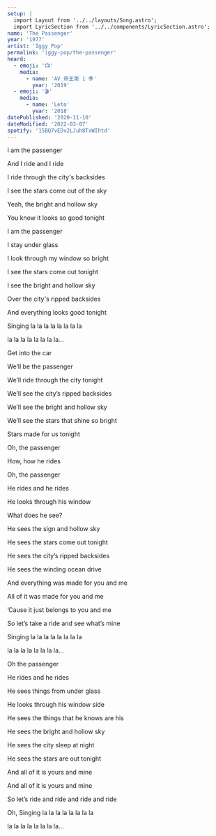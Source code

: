 ```yaml
---
setup: |
  import Layout from '../../layouts/Song.astro';
  import LyricSection from '../../components/LyricSection.astro';
name: 'The Passenger'
year: '1977'
artist: 'Iggy Pop'
permalink: 'iggy-pop/the-passenger'
heard:
  - emoji: '📺'
    media:
      - name: 'AV 帝王第 1 季'
        year: '2019'
  - emoji: '🎬'
    media:
      - name: 'Leto'
        year: '2018'
datePublished: '2020-11-10'
dateModified: '2022-03-07'
spotify: '15BQ7vEDv2LJuh8TxWIhtd'
---
```


<LyricSection>

I am the passenger

And I ride and I ride

I ride through the city's backsides

I see the stars come out of the sky

Yeah, the bright and hollow sky

You know it looks so good tonight

</LyricSection>

<LyricSection>

I am the passenger

I stay under glass

I look through my window so bright

I see the stars come out tonight

I see the bright and hollow sky

Over the city's ripped backsides

And everything looks good tonight

</LyricSection>

<LyricSection>

Singing la la la la la la la la

la la la la la la la la...

</LyricSection>

<LyricSection>

Get into the car

We&rsquo;ll be the passenger

We&rsquo;ll ride through the city tonight

We&rsquo;ll see the city&rsquo;s ripped backsides

We&rsquo;ll see the bright and hollow sky

We&rsquo;ll see the stars that shine so bright

Stars made for us tonight

</LyricSection>

<LyricSection>


Oh, the passenger

How, how he rides

Oh, the passenger

He rides and he rides

He looks through his window

What does he see?

He sees the sign and hollow sky

He sees the stars come out tonight

He sees the city&rsquo;s ripped backsides

He sees the winding ocean drive

And everything was made for you and me

All of it was made for you and me

&rsquo;Cause it just belongs to you and me

So let&rsquo;s take a ride and see what&rsquo;s mine

</LyricSection>

<LyricSection>

Singing la la la la la la la la

la la la la la la la la...

</LyricSection>

<LyricSection>

Oh the passenger

He rides and he rides

He sees things from under glass

He looks through his window side

He sees the things that he knows are his

He sees the bright and hollow sky

He sees the city sleep at night

He sees the stars are out tonight

And all of it is yours and mine

And all of it is yours and mine

So let&rsquo;s ride and ride and ride and ride

Oh, Singing la la la la la la la la

la la la la la la la la...

</LyricSection>

